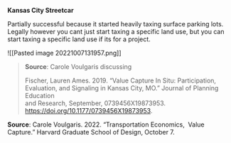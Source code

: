 **Kansas City Streetcar**

Partially successful because it started heavily taxing surface parking lots. Legally however you cant just start taxing a specific land use, but you can start taxing a specific land use if its for a project. 

![[Pasted image 20221007131957.png]]
> **Source**: Carole Voulgaris discussing 
> 
> Fischer, Lauren Ames. 2019. “Value Capture In Situ: Participation, Evaluation, and Signaling in Kansas City, MO.” Journal of Planning Education  
and Research, September, 0739456X19873953. https://doi.org/10.1177/0739456X19873953.

**Source**: Carole Voulgaris. 2022. “Transportation Economics,  Value Capture.” Harvard Graduate School of Design, October 7.